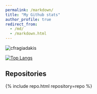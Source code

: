 ```yaml
---
permalink: /markdown/
title: "My Github stats"
author_profile: true
redirect_from: 
  - /md/
  - /markdown.html
---
```



<p><img align="center" src="https://github-readme-streak-stats.herokuapp.com/?user=cfragiadakis&" alt="cfragiadakis" /></p>

[![Top Langs](https://github-readme-stats.vercel.app/api/top-langs/?username=cfragiadakis&layout=compact)](https://github.com/anuraghazra/github-readme-stats)


## Repositories
{% include repo.html repository=repo %}
<!-- {% if site.data.repositories.github_repositories %}
  {% for repo in site.data.repositories.github_repositories %}
    
  {% endfor %}
{% endif %} -->